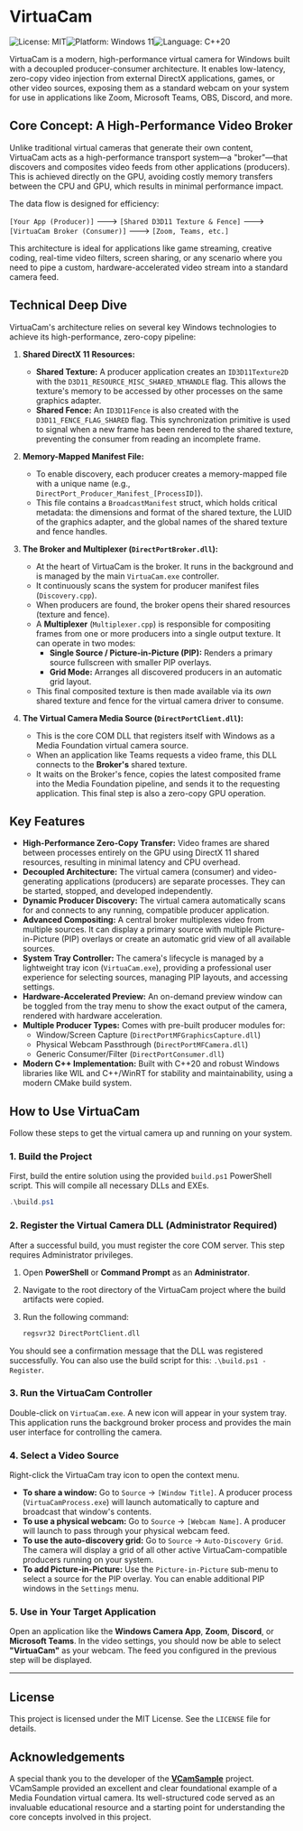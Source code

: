 # VirtuaCam

![License: MIT](https://img.shields.io/badge/License-MIT-yellow.svg)![Platform: Windows 11](https://img.shields.io/badge/Platform-Windows_11-blue.svg)![Language: C++20](https://img.shields.io/badge/Language-C++20-orange.svg)

VirtuaCam is a modern, high-performance virtual camera for Windows built with a decoupled producer-consumer architecture. It enables low-latency, zero-copy video injection from external DirectX applications, games, or other video sources, exposing them as a standard webcam on your system for use in applications like Zoom, Microsoft Teams, OBS, Discord, and more.

## Core Concept: A High-Performance Video Broker

Unlike traditional virtual cameras that generate their own content, VirtuaCam acts as a high-performance transport system—a "broker"—that discovers and composites video feeds from other applications (producers). This is achieved directly on the GPU, avoiding costly memory transfers between the CPU and GPU, which results in minimal performance impact.

The data flow is designed for efficiency:

`[Your App (Producer)]` ---> `[Shared D3D11 Texture & Fence]` ---> `[VirtuaCam Broker (Consumer)]` ---> `[Zoom, Teams, etc.]`

This architecture is ideal for applications like game streaming, creative coding, real-time video filters, screen sharing, or any scenario where you need to pipe a custom, hardware-accelerated video stream into a standard camera feed.

## Technical Deep Dive

VirtuaCam's architecture relies on several key Windows technologies to achieve its high-performance, zero-copy pipeline:

1.  **Shared DirectX 11 Resources:**
    *   **Shared Texture:** A producer application creates an `ID3D11Texture2D` with the `D3D11_RESOURCE_MISC_SHARED_NTHANDLE` flag. This allows the texture's memory to be accessed by other processes on the same graphics adapter.
    *   **Shared Fence:** An `ID3D11Fence` is also created with the `D3D11_FENCE_FLAG_SHARED` flag. This synchronization primitive is used to signal when a new frame has been rendered to the shared texture, preventing the consumer from reading an incomplete frame.

2.  **Memory-Mapped Manifest File:**
    *   To enable discovery, each producer creates a memory-mapped file with a unique name (e.g., `DirectPort_Producer_Manifest_[ProcessID]`).
    *   This file contains a `BroadcastManifest` struct, which holds critical metadata: the dimensions and format of the shared texture, the LUID of the graphics adapter, and the global names of the shared texture and fence handles.

3.  **The Broker and Multiplexer (`DirectPortBroker.dll`):**
    *   At the heart of VirtuaCam is the broker. It runs in the background and is managed by the main `VirtuaCam.exe` controller.
    *   It continuously scans the system for producer manifest files (`Discovery.cpp`).
    *   When producers are found, the broker opens their shared resources (texture and fence).
    *   A **Multiplexer** (`Multiplexer.cpp`) is responsible for compositing frames from one or more producers into a single output texture. It can operate in two modes:
        *   **Single Source / Picture-in-Picture (PIP):** Renders a primary source fullscreen with smaller PIP overlays.
        *   **Grid Mode:** Arranges all discovered producers in an automatic grid layout.
    *   This final composited texture is then made available via its *own* shared texture and fence for the virtual camera driver to consume.

4.  **The Virtual Camera Media Source (`DirectPortClient.dll`):**
    *   This is the core COM DLL that registers itself with Windows as a Media Foundation virtual camera source.
    *   When an application like Teams requests a video frame, this DLL connects to the **Broker's** shared texture.
    *   It waits on the Broker's fence, copies the latest composited frame into the Media Foundation pipeline, and sends it to the requesting application. This final step is also a zero-copy GPU operation.

## Key Features

*   **High-Performance Zero-Copy Transfer:** Video frames are shared between processes entirely on the GPU using DirectX 11 shared resources, resulting in minimal latency and CPU overhead.
*   **Decoupled Architecture:** The virtual camera (consumer) and video-generating applications (producers) are separate processes. They can be started, stopped, and developed independently.
*   **Dynamic Producer Discovery:** The virtual camera automatically scans for and connects to any running, compatible producer application.
*   **Advanced Compositing:** A central broker multiplexes video from multiple sources. It can display a primary source with multiple Picture-in-Picture (PIP) overlays or create an automatic grid view of all available sources.
*   **System Tray Controller:** The camera's lifecycle is managed by a lightweight tray icon (`VirtuaCam.exe`), providing a professional user experience for selecting sources, managing PIP layouts, and accessing settings.
*   **Hardware-Accelerated Preview:** An on-demand preview window can be toggled from the tray menu to show the exact output of the camera, rendered with hardware acceleration.
*   **Multiple Producer Types:** Comes with pre-built producer modules for:
    *   Window/Screen Capture (`DirectPortMFGraphicsCapture.dll`)
    *   Physical Webcam Passthrough (`DirectPortMFCamera.dll`)
    *   Generic Consumer/Filter (`DirectPortConsumer.dll`)
*   **Modern C++ Implementation:** Built with C++20 and robust Windows libraries like WIL and C++/WinRT for stability and maintainability, using a modern CMake build system.

## How to Use VirtuaCam

Follow these steps to get the virtual camera up and running on your system.

### 1. Build the Project

First, build the entire solution using the provided `build.ps1` PowerShell script. This will compile all necessary DLLs and EXEs.

```powershell
.\build.ps1
```

### 2. Register the Virtual Camera DLL (Administrator Required)

After a successful build, you must register the core COM server. This step requires Administrator privileges.

1.  Open **PowerShell** or **Command Prompt** as an **Administrator**.
2.  Navigate to the root directory of the VirtuaCam project where the build artifacts were copied.
3.  Run the following command:

    ```cmd
    regsvr32 DirectPortClient.dll
    ```

You should see a confirmation message that the DLL was registered successfully. You can also use the build script for this: `.\build.ps1 -Register`.

### 3. Run the VirtuaCam Controller

Double-click on `VirtuaCam.exe`. A new icon will appear in your system tray. This application runs the background broker process and provides the main user interface for controlling the camera.

### 4. Select a Video Source

Right-click the VirtuaCam tray icon to open the context menu.

*   **To share a window:** Go to `Source` -> `[Window Title]`. A producer process (`VirtuaCamProcess.exe`) will launch automatically to capture and broadcast that window's contents.
*   **To use a physical webcam:** Go to `Source` -> `[Webcam Name]`. A producer will launch to pass through your physical webcam feed.
*   **To use the auto-discovery grid:** Go to `Source` -> `Auto-Discovery Grid`. The camera will display a grid of all other active VirtuaCam-compatible producers running on your system.
*   **To add Picture-in-Picture:** Use the `Picture-in-Picture` sub-menu to select a source for the PIP overlay. You can enable additional PIP windows in the `Settings` menu.

### 5. Use in Your Target Application

Open an application like the **Windows Camera App**, **Zoom**, **Discord**, or **Microsoft Teams**. In the video settings, you should now be able to select **"VirtuaCam"** as your webcam. The feed you configured in the previous step will be displayed.

---

## License

This project is licensed under the MIT License. See the `LICENSE` file for details.

## Acknowledgements

A special thank you to the developer of the **[VCamSample](https://github.com/smourier/VCamSample)** project. VCamSample provided an excellent and clear foundational example of a Media Foundation virtual camera. Its well-structured code served as an invaluable educational resource and a starting point for understanding the core concepts involved in this project.
